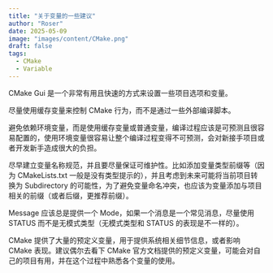 ```yaml
---
title: "关于变量的一些建议"
author: "Roser"
date: 2025-05-09
image: "images/content/CMake.png"
draft: false
tags:
  - CMake
  - Variable
---
```

CMake Gui 是一个非常有用且快速的方式来设置一些项目选项和变量。

尽量使用缓存变量来控制 CMake 行为，而不是通过一些外部编译脚本。

避免依赖环境变量，而是使用缓存变量或普通变量，编译过程应该是可预测且很容易配置的，使用环境变量很容易让整个编译过程变得不可预测，会对新接手项目或者开发新手造成很大的负担。

尽早建立变量名称规范，并且要尽量保证可维护性。比如添加变量类型前缀等（因为 CMakeLists.txt 一般是没有类型提示的），并且考虑到未来可能将当前项目转换为 Subdirectory 的可能性，为了避免变量命名冲突，也应该为变量添加与项目相关的前缀（或者后缀，更推荐前缀）。

Message 应该总是提供一个 Mode，如果一个消息是一个常见消息，尽量使用 STATUS 而不是无模式类型（无模式类型和 STATUS 的表现是不一样的）。

CMake 提供了大量的预定义变量，用于提供系统相关细节信息，或者影响 CMake 表现。建议偶尔去看下 CMake 官方文档提供的预定义变量，可能会对自己的项目有用，并在这个过程中熟悉各个变量的使用。
